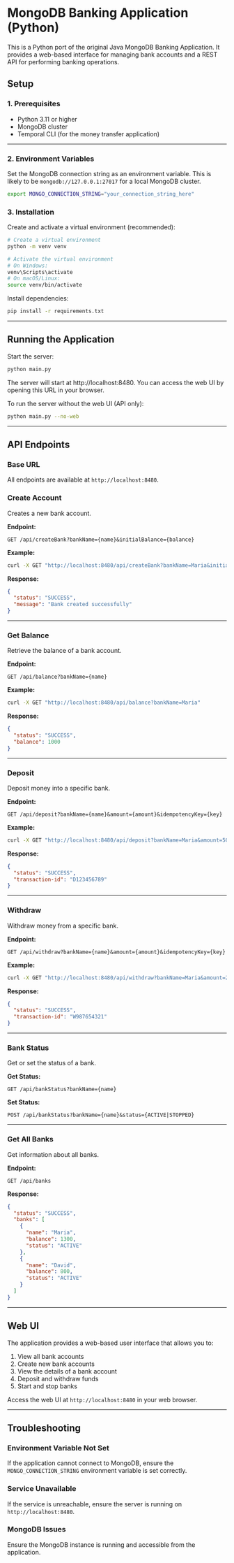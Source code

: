 # **MongoDB Banking Application (Python)**

This is a Python port of the original Java MongoDB Banking Application. It provides a web-based interface for managing bank accounts and a REST API for performing banking operations.

## **Setup**

### **1. Prerequisites**

* Python 3.11 or higher
* MongoDB cluster
* Temporal CLI (for the money transfer application)

---

### **2. Environment Variables**

Set the MongoDB connection string as an environment variable.
This is likely to be `mongodb://127.0.0.1:27017` for a local MongoDB cluster.

```bash
export MONGO_CONNECTION_STRING="your_connection_string_here"
```

### **3. Installation**

Create and activate a virtual environment (recommended):

```bash
# Create a virtual environment
python -m venv venv

# Activate the virtual environment
# On Windows:
venv\Scripts\activate
# On macOS/Linux:
source venv/bin/activate
```

Install dependencies:

```bash
pip install -r requirements.txt
```

---

## **Running the Application**

Start the server:

```bash
python main.py
```

The server will start at http://localhost:8480. You can access the web UI by opening this URL in your browser.

To run the server without the web UI (API only):

```bash
python main.py --no-web
```

---

## **API Endpoints**

### **Base URL**

All endpoints are available at `http://localhost:8480`.

### **Create Account**

Creates a new bank account.

**Endpoint:**

```http
GET /api/createBank?bankName={name}&initialBalance={balance}
```

**Example:**

```bash
curl -X GET "http://localhost:8480/api/createBank?bankName=Maria&initialBalance=1000"
```

**Response:**

```json
{
  "status": "SUCCESS",
  "message": "Bank created successfully"
}
```

---

### **Get Balance**

Retrieve the balance of a bank account.

**Endpoint:**

```http
GET /api/balance?bankName={name}
```

**Example:**

```bash
curl -X GET "http://localhost:8480/api/balance?bankName=Maria"
```

**Response:**

```json
{
  "status": "SUCCESS",
  "balance": 1000
}
```

---

### **Deposit**

Deposit money into a specific bank.

**Endpoint:**

```http
GET /api/deposit?bankName={name}&amount={amount}&idempotencyKey={key}
```

**Example:**

```bash
curl -X GET "http://localhost:8480/api/deposit?bankName=Maria&amount=500&idempotencyKey=key123"
```

**Response:**

```json
{
  "status": "SUCCESS",
  "transaction-id": "D123456789"
}
```

---

### **Withdraw**

Withdraw money from a specific bank.

**Endpoint:**

```http
GET /api/withdraw?bankName={name}&amount={amount}&idempotencyKey={key}
```

**Example:**

```bash
curl -X GET "http://localhost:8480/api/withdraw?bankName=Maria&amount=200&idempotencyKey=key456"
```

**Response:**

```json
{
  "status": "SUCCESS",
  "transaction-id": "W987654321"
}
```

---

### **Bank Status**

Get or set the status of a bank.

**Get Status:**

```http
GET /api/bankStatus?bankName={name}
```

**Set Status:**

```http
POST /api/bankStatus?bankName={name}&status={ACTIVE|STOPPED}
```

---

### **Get All Banks**

Get information about all banks.

**Endpoint:**

```http
GET /api/banks
```

**Response:**

```json
{
  "status": "SUCCESS",
  "banks": [
    {
      "name": "Maria",
      "balance": 1300,
      "status": "ACTIVE"
    },
    {
      "name": "David",
      "balance": 800,
      "status": "ACTIVE"
    }
  ]
}
```

---

## **Web UI**

The application provides a web-based user interface that allows you to:

1. View all bank accounts
2. Create new bank accounts
3. View the details of a bank account
4. Deposit and withdraw funds
5. Start and stop banks

Access the web UI at `http://localhost:8480` in your web browser.

---

## **Troubleshooting**

### **Environment Variable Not Set**

If the application cannot connect to MongoDB, ensure the `MONGO_CONNECTION_STRING` environment variable is set correctly.

### **Service Unavailable**

If the service is unreachable, ensure the server is running on `http://localhost:8480`.

### **MongoDB Issues**

Ensure the MongoDB instance is running and accessible from the application.